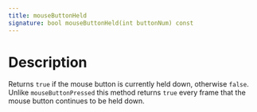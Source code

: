 ```yaml
---
title: mouseButtonHeld
signature: bool mouseButtonHeld(int buttonNum) const
---
```



# Description
Returns `true` if the mouse button is currently held down, otherwise `false`. Unlike `mouseButtonPressed` this method returns `true` every frame that the mouse button continues to be held down.
